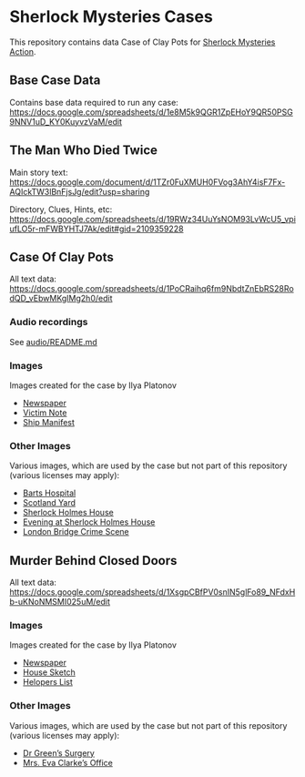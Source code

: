 # Sherlock Mysteries Cases

This repository contains data Case of Clay Pots for [Sherlock Mysteries Action](https://assistant.google.com/services/a/uid/000000b0ff87b6b1).

## Base Case Data
Contains base data required to run any case:
https://docs.google.com/spreadsheets/d/1e8M5k9QGR1ZpEHoY9QR50PSG9NNV1uD_KY0KuyvzVaM/edit

## The Man Who Died Twice
Main story text:
https://docs.google.com/document/d/1TZr0FuXMUH0FVog3AhY4isF7Fx-AQIckTW3lBnFjsJg/edit?usp=sharing

Directory, Clues, Hints, etc:
https://docs.google.com/spreadsheets/d/19RWz34UuYsNOM93LvWcU5_vpiufLO5r-mFWBYHTJ7Ak/edit#gid=2109359228

## Case Of Clay Pots
All text data:
https://docs.google.com/spreadsheets/d/1PoCRaihq6fm9NbdtZnEbRS28RodQD_vEbwMKgIMg2h0/edit
### Audio recordings 
See [audio/README.md](audio/README.md)

### Images
Images created for the case by Ilya Platonov
* [Newspaper](https://storage.googleapis.com/mystery-engine-voices/images/clay-pots/newspaper.png)
* [Victim Note](https://storage.googleapis.com/mystery-engine-voices/images/clay-pots/note.png)
* [Ship Manifest](https://storage.googleapis.com/mystery-engine-voices/images/clay-pots/manifest.png)

### Other Images
Various images, which are used by the case but not part of this repository (various licenses may apply):
* [Barts Hospital](https://storage.googleapis.com/mystery-engine-voices/images/clay-pots/137%20holborn%20viaduct.jpg)
* [Scotland Yard](https://storage.googleapis.com/mystery-engine-voices/images/clay-pots/4%20whitehall%20place.jpg)
* [Sherlock Holmes House](https://storage.googleapis.com/mystery-engine-voices/images/clay-pots/caseintroduction.jpg)
* [Evening at Sherlock Holmes House](https://storage.googleapis.com/mystery-engine-voices/images/clay-pots/finalsolution.jpg)
* [London Bridge Crime Scene](https://storage.googleapis.com/mystery-engine-voices/images/clay-pots/london%20bridge.jpg)

## Murder Behind Closed Doors
All text data:
https://docs.google.com/spreadsheets/d/1XsgpCBfPV0snIN5glFo89_NFdxHb-uKNoNMSMI025uM/edit

### Images
Images created for the case by Ilya Platonov
* [Newspaper](https://storage.googleapis.com/mystery-engine-voices/images/closed-doors/newspaper.jpg)
* [House Sketch](https://storage.googleapis.com/mystery-engine-voices/images/closed-doors/house-scheme.jpg)
* [Helopers List](https://storage.googleapis.com/mystery-engine-voices/images/closed-doors/helpers-list.jpg)

### Other Images
Various images, which are used by the case but not part of this repository (various licenses may apply):
* [Dr Green’s Surgery](https://storage.googleapis.com/mystery-engine-voices/images/closed-doors/39c%20euston%20road.jpg)
* [Mrs. Eva Clarke’s Office](https://storage.googleapis.com/mystery-engine-voices/images/closed-doors/39d%20euston%20road.jpg)
